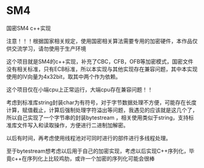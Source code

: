 # SM4
国密SM4 c++实现

注意！！！根据国家相关规定，使用国密相关算法需要专用的加密硬件，本作品仅供交流学习，请勿使用于生产环境

这个项目就是SM4的c++实现，补充了CBC，CFB，OFB等加密模式，国密文件没有相关标准，只有ECB标准，所以本实现与其他实现存在兼容问题，其中本实现使用的IV向量为4x32bit，取其中两个作为依赖。

这个项目仅在小端cpu上正常运行，大端cpu存在兼容问题！！

考虑到标准库string封装char为有符号，对于字节数据处理不方便，可能存在长度计算，赋值截止，计算后强制处理字符溢出等问题，我遇见的应该就是这几个了，所以自己实现了一个字节串的封装bytestream
，相关使用类似于string，支持标准库文件写入和读取操作，方便进行二进制加解密。

以后有时间，再考虑使用线程池对可同时进行的部件进行多线程处理。

至于bytestream想考虑以后用于自己的加密实现，考虑以后实现C++序列化，毕竟c++在序列化上比较鸡肋，或许一个加密的序列化可能会很棒
